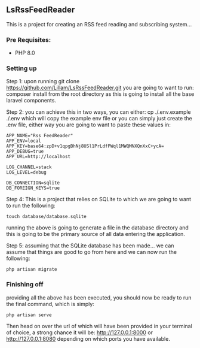 ## LsRssFeedReader
This is a project for creating an RSS feed reading and subscribing system...

### Pre Requisites:

- PHP 8.0

### Setting up

Step 1: upon running git clone https://github.com/Lillam/LsRssFeedReader.git you are going to want to run: composer 
install from the root directory as this is going to install all the base laravel components.

Step 2: you can achieve this in two ways, you can either: cp ./.env.example ./.env which will copy the example env file
or you can simply just create the .env file, either way you are going to want to paste these values in:

```
APP_NAME="Rss FeedReader"
APP_ENV=local
APP_KEY=base64:zpD+v1qpgBhNj8USl1PrLdfPWql1MWQMNXQnXxC+ycA=
APP_DEBUG=true
APP_URL=http://localhost

LOG_CHANNEL=stack
LOG_LEVEL=debug

DB_CONNECTION=sqlite
DB_FOREIGN_KEYS=true
```

Step 4: This is a project that relies on SQLite to which we are going to want to run the following:
```
touch database/database.sqlite
```
running the above is going to generate a file in the database directory and this is going to be the 
primary source of all data entering the application.

Step 5: assuming that the SQLite database has been made... we can assume that things are good to go from here and
we can now run the following: 
```
php artisan migrate
```

### Finishing off
providing all the above has been executed, you should now be ready to run the final command, which is simply:
```
php artisan serve
```
Then head on over the url of which will have been provided in your terminal of choice, a strong chance it will be:
http://127.0.0.1:8000 or http://127.0.0.1:8080 depending on which ports you have available. 
